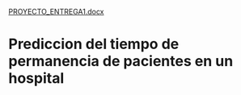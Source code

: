 [PROYECTO_ENTREGA1.docx](https://github.com/Paulagilv/Prediccion-del-tiempo-de-permanencia-de-pacientes-en-un-hospital/files/10937777/PROYECTO_ENTREGA1.docx)
# Prediccion del tiempo de permanencia de pacientes en un hospital
